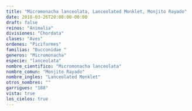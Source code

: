 ```yaml
---
title: "Micromonacha lanceolata, Lanceolated Monklet, Monjito Rayado"
date: 2018-03-26T20:00:00-00:00
draft: false
reinos: "Animalia"
divisiones: "Chordata"
clases: "Aves"
ordenes: "Piciformes"
familias: "Bucconidae "
generos: "Micromonacha"
especie: "lanceolata"
nombre_cientifico: "Micromonacha lanceolata"
nombre_comun: "Monjito Rayado"
nombre_ingles: "Lanceolated Monklet"
otros_nombres: ""
garrigues: "188"
vista: true
los_cielos: true
---
```


